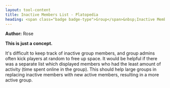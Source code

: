 ```yaml
---
layout: tool-content
title: Inactive Members List - Platopedia
heading: <span class="badge badge-type">Group</span>&nbsp;Inactive Members List
---
```


<div class="linebreak"></div>

**Author:** Rose

**This is just a concept.**

It's difficult to keep track of inactive group members, and group admins often kick players at random to free up space. It would be helpful if there was a separate list which displayed members who had the least amount of activity (time spent online in the group). This should help large groups in replacing inactive members with new active members, resulting in a more active group.

<div class="linebreak"></div>

<div class="content-image" data-url="/docs/assets/images/concepts/inactivememberslist.png" data-width="600px" data-label=""></div>

<div class="linebreak"></div>
